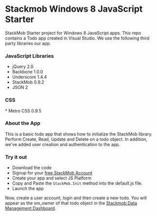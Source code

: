 Stackmob Windows 8 JavaScript Starter
========================

StackMob Starter project for Windows 8 JavaScript apps.  This repo contains a Todo app created in Visual Studio.
We use the following third party libraries our app.

<h3>JavaScript Libraries</h3>

  * jQuery 2.0 
  * Backbone 1.0.0
  * Underscore 1.4.4
  * StackMob 0.9.2
  * JSON 2

<h3>CSS</h3>
  * Metro CSS 0.9.5

<h3>About the App</h3>
This is a basic todo app that shows how to initialize the StackMob library.  Perform Create, Read, Update and Delete on a todo object.  In addition, we've added 
user creation and authentication to the app.  


<h3>Try it out</h3>

  * Download the code
  * Signup for your <a href="https://dashboard.stackmob.com/signup?source=win8starter">free StackMob Account</a>
  * Create your app and select JS Platform
  * Copy and Paste the <code>StackMob.Init</code> method into the default.js file.
  * Launch the app

Now, create a user account, login and then create a new todo.  You will appear as the sm_owner of that todo object in the <a href="https://dashboard.stackmob.com/data/browser">Stackmob Data Management Dashboard</a>.


